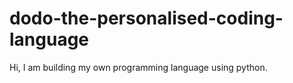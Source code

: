 # dodo-the-personalised-coding-language
Hi, I am building my own programming language using python. 
